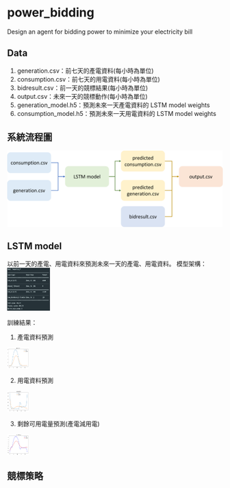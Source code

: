 # power_bidding
Design an agent for bidding power to minimize your electricity bill

## Data
1. generation.csv：前七天的產電資料(每小時為單位)
2. consumption.csv：前七天的用電資料(每小時為單位)
3. bidresult.csv：前一天的競標結果(每小時為單位)
4. output.csv：未來一天的競標動作(每小時為單位)
5. generation_model.h5：預測未來一天產電資料的 LSTM model weights
6. consumption_model.h5：預測未來一天用電資料的 LSTM model weights

## 系統流程圖
![image](https://github.com/joeroy5376998/power_bidding/blob/main/image/flow_chart.png)

## LSTM model
以前一天的產電、用電資料來預測未來一天的產電、用電資料。
模型架構：
<img src="https://github.com/joeroy5376998/power_bidding/blob/main/image/model_structure.PNG" width="100" height="100"><br/>

訓練結果：
1. 產電資料預測

<img src="https://github.com/joeroy5376998/power_bidding/blob/main/image/generation.png" width="50" height="50"><br/>

2. 用電資料預測

<img src="https://github.com/joeroy5376998/power_bidding/blob/main/image/consumption.png" width="50" height="50"><br/>

3. 剩餘可用電量預測(產電減用電)

<img src="https://github.com/joeroy5376998/power_bidding/blob/main/image/diff.png" width="50" height="50"><br/>

## 競標策略
